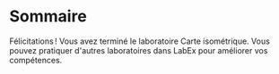 # Sommaire

Félicitations ! Vous avez terminé le laboratoire Carte isométrique. Vous pouvez pratiquer d'autres laboratoires dans LabEx pour améliorer vos compétences.
